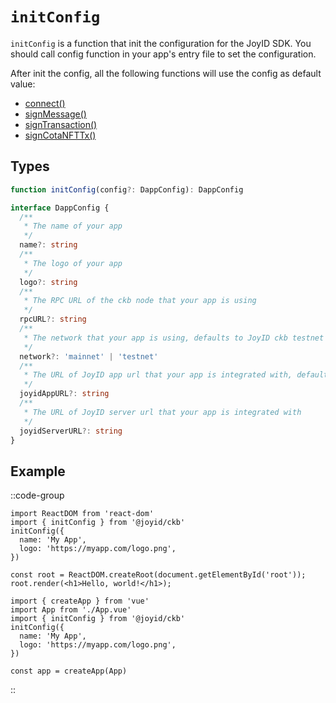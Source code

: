 # `initConfig`

`initConfig` is a function that init the configuration for the JoyID SDK. You should call config function in your app's entry file to set the configuration.

After init the config, all the following functions will use the config as default value:

- [connect()](/api/ckb/connect)
- [signMessage()](/api/ckb/sign)
- [signTransaction()](/api/ckb/sign-tx)
- [signCotaNFTTx()](/api/ckb/sign-cota-nft)

## Types

```typescript
function initConfig(config?: DappConfig): DappConfig

interface DappConfig {
  /**
   * The name of your app
   */
  name?: string
  /**
   * The logo of your app
   */
  logo?: string
  /**
   * The RPC URL of the ckb node that your app is using
   */
  rpcURL?: string
  /**
   * The network that your app is using, defaults to JoyID ckb testnet
   */
  network?: 'mainnet' | 'testnet'
  /**
   * The URL of JoyID app url that your app is integrated with, defaults to https://app.joyid.dev
   */
  joyidAppURL?: string
  /**
   * The URL of JoyID server url that your app is integrated with
   */
  joyidServerURL?: string
}
```

## Example

::code-group

```[React App]
import ReactDOM from 'react-dom'
import { initConfig } from '@joyid/ckb'
initConfig({
  name: 'My App',
  logo: 'https://myapp.com/logo.png',
})

const root = ReactDOM.createRoot(document.getElementById('root'));
root.render(<h1>Hello, world!</h1>);
```

```[Vue App]
import { createApp } from 'vue'
import App from './App.vue'
import { initConfig } from '@joyid/ckb'
initConfig({
  name: 'My App',
  logo: 'https://myapp.com/logo.png',
})

const app = createApp(App)
```

::
